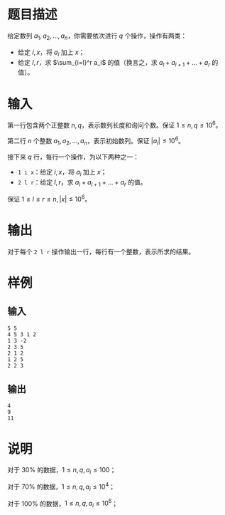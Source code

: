 # 题目描述

给定数列 $a_1, a_2, \dots, a_n$，你需要依次进行 $q$ 个操作，操作有两类：

- 给定 $i, x$，将 $a_i$ 加上 $x$；
- 给定 $l, r$，求 $\sum_{i=l}^r a_i$ 的值（换言之，求 $a_l + a_{l + 1} + \dots + a_r$ 的值）。

# 输入

第一行包含两个正整数 $n, q$，表示数列长度和询问个数。保证 $1 \le n, q \le 10 ^ 6$。

第二行 $n$ 个整数 $a_1, a_2, \dots, a_n$，表示初始数列。保证 $|a_i| \le 10 ^ 6$。

接下来 $q$ 行，每行一个操作，为以下两种之一：

- `1 i x`：给定 $i, x$，将 $a_i$ 加上 $x$；
- `2 l r`：给定 $l, r$，求 $a_l + a_{l + 1} + \dots + a_r$ 的值。

保证 $1 \le l \le r \le n, |x| \le 10 ^ 6$。

# 输出

对于每个 `2 l r` 操作输出一行，每行有一个整数，表示所求的结果。

# 样例

## 输入

```
5 5
4 5 3 1 2
1 3 -2
2 3 5
2 1 2
1 2 5
2 2 3

```

## 输出

```
4
9
11
```

# 说明

对于 $30 \%$ 的数据，$1 \le n, q, a_i \le 100$；

对于 $70 \%$ 的数据，$1 \le n, q, a_i \le 10 ^ 4$；

对于 $100 \%$ 的数据，$1 \le n, q, a_i \le 10 ^ 6$；

